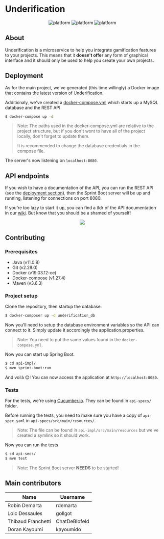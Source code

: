 # Underification

<p align="center">
  <img src="https://forthebadge.com/images/badges/powered-by-black-magic.svg" alt="platform">
    <img src="https://forthebadge.com/images/badges/it-works-why.svg" alt="platform">
    <img src="https://forthebadge.com/images/badges/0-percent-optimized.svg" alt="platform">
</p>

## About

Underification is a microservice to help you integrate gamification features to your projects. This means that it **doesn't offer** any form of graphical interface and it should only be used to help you create your own projects.

## Deployment

As for the main project, we've generated (this time willingly) a Docker image that contains the latest version of Underification.

Additionaly, we've created a [docker-compose.yml](docker-compose.yml) which starts up a MySQL database and the REST API.

```bash
$ docker-compose up -d
```

>Note: The paths used in the docker-compose.yml are relative to the project structure, but if you don't wont to have all of the project locally, don't forget to update them.
>
> It is recommended to change the database credentials in the compose file.

The server's now listening on `localhost:8080`.

## API endpoints

If you wish to have a documentation of the API, you can run the REST API (see the [deployment section](#deployment)), then the Sprint Boot server will be up and running, listening for connections on port 8080.

If you're too lazy to start it up, you can find a tldr of the API documentation in our [wiki](https://github.com/Underflowers/Underification/wiki/API-Endpoints-TLDR). But know that you should be a shamed of yourself!

<p align="center">
    <img src="https://media.giphy.com/media/vX9WcCiWwUF7G/giphy.gif">
</p>


## Contributing

### Prerequisites

* Java (v11.0.8)
* Git (v2.28.0)
* Docker (v19.03.12-ce)
* Docker-compose (v1.27.4)
* Maven (v3.6.3)

### Project setup

Clone the repository, then startup the database:

```bash
$ docker-composer up -d underification_db
```

Now you'll need to setup the database environment variables so the API can connect to it. Simply update it accordingly the application.properties.

> Note: You need to put the same values found in the `docker-compose.yml`.

Now you can start up Spring Boot.

```bash
$ cd api-impl/
$ mvn sprint-boot:run 
```

And voilà :relieved:! You can now access the application at `http://localhost:8080`.

### Tests

For the tests, we're using [Cucumber.io](https://cucumber.io/). They can be found in `api-specs/` folder.

Before running the tests, you need to make sure you have a copy of `api-spec.yaml` in `api-specs/src/main/resources/`.

> Note: The file can be found in `api-impl/src/main/resources` but we've created a symlink so it should work.

Now you can run the tests

```bash
$ cd api-secs/
$ mvn test
```

> Note: The Sprint Boot server **NEEDS** to be started!

## Main contributors

| Name               | Username      |
| ------------------ | ------------- |
| Robin Demarta      | rdemarta      |
| Loic Dessaules     | gollgot       |
| Thibaud Franchetti | ChatDeBlofeld |
| Doran Kayoumi      | kayoumido     |
